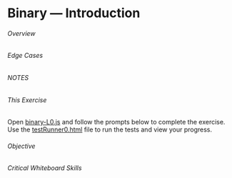 # Binary &mdash; Introduction


###### Overview



###### Edge Cases



###### NOTES



###### This Exercise

Open [binary-L0.js](ES6/src/binary-L0.js) and follow the prompts below to complete the exercise.  Use 
 the [testRunner0.html](ES6/testRunner0.html) file to run the tests and view your progress.


###### Objective



###### Critical Whiteboard Skills


 